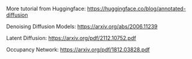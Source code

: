 More tutorial from Huggingface: 
https://huggingface.co/blog/annotated-diffusion

Denoising Diffusion Models:
https://arxiv.org/abs/2006.11239

Latent Diffusion:
https://arxiv.org/pdf/2112.10752.pdf

Occupancy Network:
https://arxiv.org/pdf/1812.03828.pdf